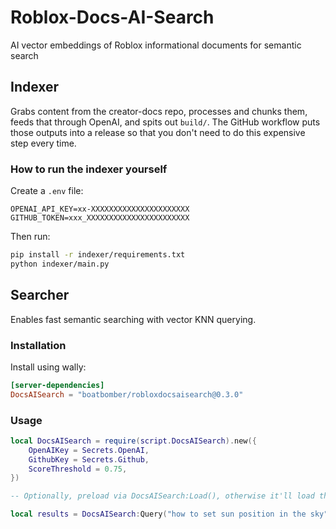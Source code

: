 # Roblox-Docs-AI-Search
AI vector embeddings of Roblox informational documents for semantic search

## Indexer

Grabs content from the creator-docs repo, processes and chunks them, feeds that through OpenAI, and spits out `build/`.
The GitHub workflow puts those outputs into a release so that you don't need to do this expensive step every time.

### How to run the indexer yourself

Create a `.env` file:
```
OPENAI_API_KEY=xx-XXXXXXXXXXXXXXXXXXXXXX
GITHUB_TOKEN=xxx_XXXXXXXXXXXXXXXXXXXXXXX
```

Then run:

```bash
pip install -r indexer/requirements.txt
python indexer/main.py
```

## Searcher

Enables fast semantic searching with vector KNN querying.

### Installation

Install using wally:

```toml
[server-dependencies]
DocsAISearch = "boatbomber/robloxdocsaisearch@0.3.0"
```

### Usage

```Lua
local DocsAISearch = require(script.DocsAISearch).new({
	OpenAIKey = Secrets.OpenAI,
	GithubKey = Secrets.Github,
	ScoreThreshold = 0.75,
})

-- Optionally, preload via DocsAISearch:Load(), otherwise it'll load the index upon first query

local results = DocsAISearch:Query("how to set sun position in the sky", 2)
```

